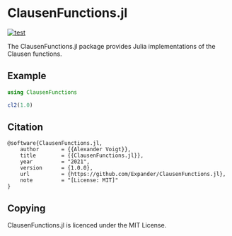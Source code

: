 ClausenFunctions.jl
==========

[![test](https://github.com/Expander/ClausenFunctions.jl/actions/workflows/build.yml/badge.svg)](https://github.com/Expander/ClausenFunctions.jl/actions/workflows/build.yml)

The ClausenFunctions.jl package provides Julia implementations of the
Clausen functions.


Example
-------

```.jl
using ClausenFunctions

cl2(1.0)
```


Citation
--------

~~~.bibtex
@software{ClausenFunctions.jl,
    author       = {{Alexander Voigt}},
    title        = {{ClausenFunctions.jl}},
    year         = "2021",
    version      = {1.0.0},
    url          = {https://github.com/Expander/ClausenFunctions.jl},
    note         = "[License: MIT]"
}
~~~


Copying
-------

ClausenFunctions.jl is licenced under the MIT License.

